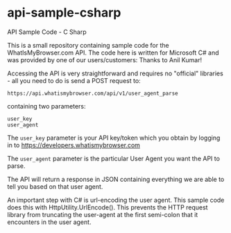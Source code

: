 # api-sample-csharp
API Sample Code - C Sharp

This is a small repository containing sample code for the WhatIsMyBrowser.com API. The code here is written for Microsoft C# and was provided by one of our users/customers: Thanks to Anil Kumar!

Accessing the API is very straightforward and requires no "official" libraries - all you need to do is send a POST request to:

    https://api.whatismybrowser.com/api/v1/user_agent_parse

containing two parameters:

    user_key
    user_agent

The ```user_key``` parameter is your API key/token which you obtain by logging in to https://developers.whatismybrowser.com

The ```user_agent``` parameter is the particular User Agent you want the API to parse.

The API will return a response in JSON containing everything we are able to tell you based on that user agent.

An important step with C# is url-encoding the user agent. This sample code does this with HttpUtility.UrlEncode(). This prevents the HTTP request library from truncating the user-agent at the first semi-colon that it encounters in the user agent.
